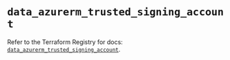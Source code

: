 # `data_azurerm_trusted_signing_account`

Refer to the Terraform Registry for docs: [`data_azurerm_trusted_signing_account`](https://registry.terraform.io/providers/hashicorp/azurerm/4.50.0/docs/data-sources/trusted_signing_account).
